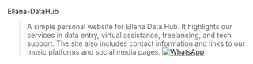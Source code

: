  Ellana-DataHub

> A simple personal website for Ellana Data Hub. It highlights our services in data entry, virtual assistance, freelancing, and tech support. The site also includes contact information and links to our music platforms and social media pages.
[![WhatsApp](https://img.shields.io/badge/Chat%20on-WhatsApp-brightgreen?logo=whatsapp&logoColor=white)](https://wa.me/2348086684503)


